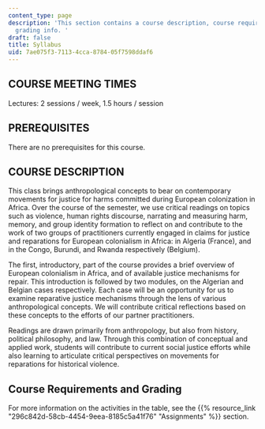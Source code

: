 ```yaml
---
content_type: page
description: 'This section contains a course description, course requirements, and
  grading info. '
draft: false
title: Syllabus
uid: 7ae075f3-7113-4cca-8784-05f7598ddaf6
---
```

## COURSE MEETING TIMES

Lectures: 2 sessions / week, 1.5 hours / session

## PREREQUISITES

There are no prerequisites for this course.

## COURSE DESCRIPTION

This class brings anthropological concepts to bear on contemporary movements for justice for harms committed during European colonization in Africa. Over the course of the semester, we use critical readings on topics such as violence, human rights discourse, narrating and measuring harm, memory, and group identity formation to reflect on and contribute to the work of two groups of practitioners currently engaged in claims for justice and reparations for European colonialism in Africa: in Algeria (France), and in the Congo, Burundi, and Rwanda respectively (Belgium).

The first, introductory, part of the course provides a brief overview of European colonialism in Africa, and of available justice mechanisms for repair. This introduction is followed by two modules, on the Algerian and Belgian cases respectively. Each case will be an opportunity for us to examine reparative justice mechanisms through the lens of various anthropological concepts. We will contribute critical reflections based on these concepts to the efforts of our partner practitioners.

Readings are drawn primarily from anthropology, but also from history, political philosophy, and law. Through this combination of conceptual and applied work, students will contribute to current social justice efforts while also learning to articulate critical perspectives on movements for reparations for historical violence.

## Course Requirements and Grading

For more information on the activities in the table, see the {{% resource_link "296c842d-58cb-4454-9eea-8185c5a41f76" "Assignments" %}} section.
